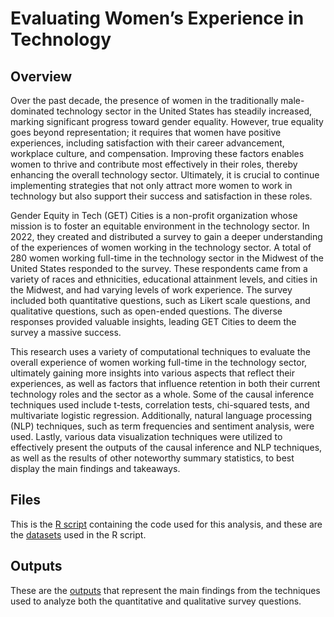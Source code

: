 # Evaluating Women’s Experience in Technology

## Overview
Over the past decade, the presence of women in the traditionally male-dominated technology sector in the United States has steadily increased, marking significant progress toward gender equality. However, true equality goes beyond representation; it requires that women have positive experiences, including satisfaction with their career advancement, workplace culture, and compensation. Improving these factors enables women to thrive and contribute most effectively in their roles, thereby enhancing the overall technology sector. Ultimately, it is crucial to continue implementing strategies that not only attract more women to work in technology but also support their success and satisfaction in these roles.

Gender Equity in Tech (GET) Cities is a non-profit organization whose mission is to foster an equitable environment in the technology sector. In 2022, they created and distributed a survey to gain a deeper understanding of the experiences of women working in the technology sector. A total of 280 women working full-time in the technology sector in the Midwest of the United States responded to the survey. These respondents came from a variety of races and ethnicities, educational attainment levels, and cities in the Midwest, and had varying levels of work experience. The survey included both quantitative questions, such as Likert scale questions, and qualitative questions, such as open-ended questions. The diverse responses provided valuable insights, leading GET Cities to deem the survey a massive success.

This research uses a variety of computational techniques to evaluate the overall experience of women working full-time in the technology sector, ultimately gaining more insights into various aspects that reflect their experiences, as well as factors that influence retention in both their current technology roles and the sector as a whole. Some of the causal inference techniques used include t-tests, correlation tests, chi-squared tests, and multivariate logistic regression. Additionally, natural language processing (NLP) techniques, such as term frequencies and sentiment analysis, were used. Lastly, various data visualization techniques were utilized to effectively present the outputs of the causal inference and NLP techniques, as well as the results of other noteworthy summary statistics, to best display the main findings and takeaways.

## Files
This is the [R script](https://github.com/AlexZak135/GET-Cities/blob/main/Code/GET-Cities-Code.R) containing the code used for this analysis, and these are the [datasets](https://github.com/AlexZak135/GET-Cities/tree/main/Data) used in the R script.

## Outputs
These are the [outputs](https://github.com/AlexZak135/GET-Cities/tree/main/Outputs) that represent the main findings from the techniques used to analyze both the quantitative and qualitative survey questions.
